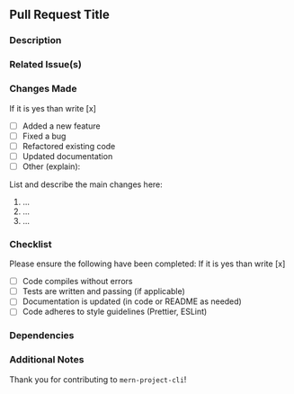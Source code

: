 ## Pull Request Title

### Description
<!-- Provide a concise description of your changes. Explain the purpose and include any relevant context. -->

### Related Issue(s)
<!-- Link any related issues (use #issue_number). Example: Resolves #45 -->

### Changes Made
If it is yes than write [x]
- [ ] Added a new feature
- [ ] Fixed a bug
- [ ] Refactored existing code
- [ ] Updated documentation
- [ ] Other (explain):

List and describe the main changes here:
1. ...
2. ...
3. ...

### Checklist
Please ensure the following have been completed:
If it is yes than write [x]
- [ ] Code compiles without errors
- [ ] Tests are written and passing (if applicable)
- [ ] Documentation is updated (in code or README as needed)
- [ ] Code adheres to style guidelines (Prettier, ESLint)

### Dependencies
<!-- List any new dependencies introduced or any updates to existing dependencies -->

### Additional Notes
<!-- Add any additional comments, warnings, or suggestions related to this PR -->

Thank you for contributing to `mern-project-cli`!

